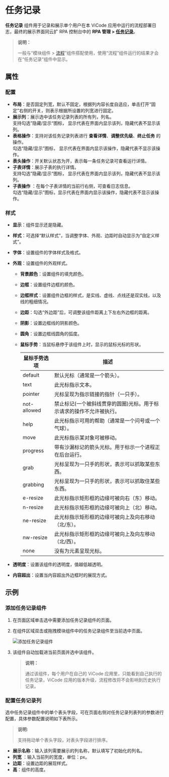 # 任务记录

**任务记录** 组件用于记录和展示单个用户在本 ViCode 应用中运行的流程部署日志，最终的展示界面同云扩 RPA 控制台中的 **RPA 管理 > [任务记录](../../../../../Console/job/manageJob.md)**。

> **说明：**
>
> 一般与“模块组件 > [流程](./flow.md)”组件搭配使用，使用“流程”组件运行的结果才会在“任务记录”组件中显示。

## 属性

### 配置

- **布局**：是否固定列宽，默认不固定，根据列内容长度自适应，单击打开“固定”右侧的开关，则表示根据所设置的列宽进行固定。
- **展示列**：展示选中该任务记录列表的所有列，列名。</br> 支持勾选”隐藏/显示“图标， 显示代表在界面内显示该列，隐藏代表不显示该列。
- **表格操作**：支持对该任务记录列表进行 **查看详情**、**调整优先级**、**终止任务** 的操作。</br> 勾选“隐藏/显示”图标， 显示代表在界面内显示该操作，隐藏代表不显示该操作。
- **表头操作**：开关默认状态为开，表示每一条任务记录可查看运行详情。
- **子表详情**：展示子表的执行详情。</br> 支持勾选”隐藏/显示“图标， 显示代表在界面内显示该列，隐藏代表不显示该列。
- **子表操作** ：在每个子表详情的当前行右侧，可查看日志信息。</br> 勾选“隐藏/显示”图标，显示代表在界面内显示该操作，隐藏代表不显示该操作。

### 样式

- **显示**：组件显示还是隐藏。
- **样式**：可选择“默认样式”，当调整字体、外观、边距时自动显示为“自定义样式”。
- **字体**：设置组件的字体样式及格式。
- **外观**：设置组件的外观样式。
  - **背景颜色**：设置组件的填充颜色。
  - **边框**：设置组件边框的颜色。
  - **边框样式**：设置组件边框的样式，是实线、虚线、点线还是双实线，以及线的粗细情况。
  - **边距**：勾选“外边距”后，可调整该组件距离上下左右外边框的距离。
  - **阴影**：设置边框线的阴影颜色。
  - **圆角**：设置边框线圆角的弧度。
  - **鼠标手势**：当鼠标悬停于该组件上时，显示的鼠标光标的形状。
  
    鼠标手势选项 | 描述
    ---------|----------
    default | 默认光标（通常是一个箭头）。
    text | 此光标指示文本。 
    pointer | 光标呈现为指示链接的指针（一只手）。
    not-allowed | 禁止标记(一个被斜线贯穿的圆圈)光标。用于标示请求的操作不允许被执行。
    help | 此光标指示可用的帮助（通常是一个问号或一个气球）。
    move | 此光标指示某对象可被移动。
    progress | 带有沙漏标记的箭头光标。用于标示一个进程正在后台运行。
    grab | 光标呈现为一只手的形状，表示可以抓取某些东西。
    grabbing | 光标呈现为一只手的形状，表示可以抓取住某些东西。
    e-resize | 此光标指示矩形框的边缘可被向右（东）移动。
    n-resize | 此光标指示矩形框的边缘可被向上（北）移动。
    ne-resize | 此光标指示矩形框的边缘可被向上及向右移动（北/东）。
    nw-resize | 此光标指示矩形框的边缘可被向上及向左移动（北/西）。
    none | 没有为元素呈现光标。

- **透明度**：设置该组件的透明度，值越低越透明。
- **内容超出**：设置当内容超出外边框时的展现方式。

## 示例

### 添加任务记录组件

1. 在页面区域单击选中需要添加任务记录组件的页面。
2. 在组件区域双击或拖拽模块组件中的任务记录组件至当前选中页面。

   ![添加任务记录组件](https://docimages.blob.core.chinacloudapi.cn/images/Kris/AppsV2/addtasklog20201208.png)

3. 该组件自动加载进当前页面并选中该组件。

    > **说明：**
    >
    > 通过该组件，每个用户在自己的 ViCode 应用里，只能看到自己执行的任务记录，ViCode 应用的版本升级，流程修改将不会影响到历史执行记录。

### 配置任务记录列

选中任务记录组件中的单个表头字段，可在页面右侧对任务记录列表列的参数进行配置，具体参数配置说明如下表所示。

> **说明:**
>
> 支持拖动单个表头字段，对表头字段进行排序。

- **展示名称**：输入该列需要展示的列名称，默认填写了初始化的列名。
- **列宽** ：输入当前列的宽度，单位：px。
- **边距**：设置边距的展现样式。
- **高**：组件的高度。
